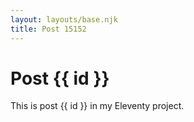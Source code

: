 ```yaml
---
layout: layouts/base.njk
title: Post 15152
---
```


# Post {{ id }}

This is post {{ id }} in my Eleventy project.
